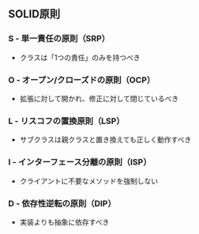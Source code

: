 ## SOLID原則

### S - 単一責任の原則（SRP）
- クラスは「1つの責任」のみを持つべき
### O - オープン/クローズドの原則（OCP）
- 拡張に対して開かれ、修正に対して閉じているべき
### L - リスコフの置換原則（LSP）
- サブクラスは親クラスと置き換えても正しく動作すべき
### I - インターフェース分離の原則（ISP）
- クライアントに不要なメソッドを強制しない
### D - 依存性逆転の原則（DIP）
- 実装よりも抽象に依存すべき
